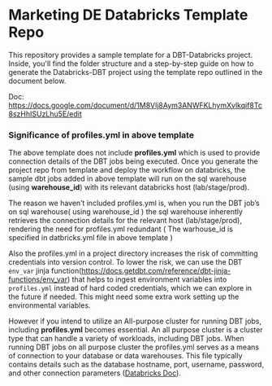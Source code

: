 # Marketing DE Databricks Template Repo
This repository provides a sample template for a DBT-Databricks project. Inside, you'll find the folder structure and a step-by-step guide on how to generate the Databricks-DBT project using the template repo outlined in the document below.

Doc: https://docs.google.com/document/d/1M8Vlj8Aym3ANWFKLhymXvlkqif8Tc8szHhISUzLhu5E/edit

### Significance of profiles.yml in above template

The above template does not include **profiles.yml** which is used to provide connection details of the DBT jobs being executed. Once you generate the project repo from template and deploy the workflow on databricks, the sample dbt jobs added in above template will run on the sql warehouse (using **warehouse_id**) with its relevant databricks host (lab/stage/prod).

The reason we haven’t included profiles.yml is, when you run the DBT job’s on sql warehouse( using warehouse_id ) the sql warehouse inherently retrieves the connection details for the relevant host (lab/stage/prod), rendering the need for profiles.yml redundant ( The warhouse_id is specified in datbricks.yml file in above template )

Also the profiles.yml in a project directory increases the risk of committing credentials into version control. To lower the risk, we can use the DBT `env_var` jinja function(https://docs.getdbt.com/reference/dbt-jinja-functions/env_var) that helps to ingest environment variables into `profiles.yml` instead of hard coded credentials, which we can explore in the future if needed. This might need some extra work setting up the environmental variables.

However if you intend to utilize an All-purpose cluster for running DBT jobs, including **profiles.yml** becomes essential. An all purpose cluster is a cluster type that can handle a variety of workloads, including DBT jobs. When running DBT jobs on all purpose cluster the profiles.yml serves as a means of connection to your database or data warehouses. This file typically contains details such as the database hostname, port, username, password, and other connection parameters ([Databricks Doc](https://docs.databricks.com/en/workflows/jobs/how-to/use-dbt-in-workflows.html#advanced-run-dbt-with-a-custom-profile)).
